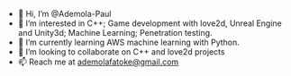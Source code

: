 - 👋 Hi, I’m @Ademola-Paul
- 👀 I’m interested in C++; Game development with love2d, Unreal Engine and Unity3d; Machine Learning; Penetration testing.
- 🌱 I’m currently learning AWS machine learning with Python.
- 💞️ I’m looking to collaborate on C++ and love2d projects
- 📫 Reach me at ademolafatoke@gmail.com

<!---
Ademola-Paul/Ademola-Paul is a ✨ special ✨ repository because its `README.md` (this file) appears on your GitHub profile.
You can click the Preview link to take a look at your changes.
--->
